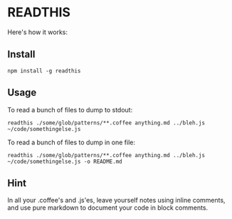 # READTHIS

Here's how it works: 

## Install

    npm install -g readthis

## Usage

To read a bunch of files to dump to stdout:

    readthis ./some/glob/patterns/**.coffee anything.md ../bleh.js ~/code/somethingelse.js 

To read a bunch of files to dump in one file:

    readthis ./some/glob/patterns/**.coffee anything.md ../bleh.js ~/code/somethingelse.js -o README.md
    
## Hint

In all your .coffee's and .js'es, leave yourself notes using inline comments, and use pure markdown to document your code in block comments.
